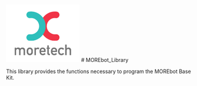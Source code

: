 <img src="/images/logo.png" alt="MORE_Technologies" width="200"/>
# MOREbot_Library

This library provides the functions necessary to program the MOREbot Base Kit.